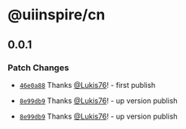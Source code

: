 # @uiinspire/cn

## 0.0.1

### Patch Changes

- [`46e0a88`](https://github.com/Lukis76/uiinspire/commit/46e0a88952d8a3b8d6c5187ba4361eef4416b67a) Thanks [@Lukis76](https://github.com/Lukis76)! - first publish

- [`8e99db9`](https://github.com/Lukis76/uiinspire/commit/8e99db98b5d439cb8f8a54ac767bd7448f23870b) Thanks [@Lukis76](https://github.com/Lukis76)! - up version publish

- [`8e99db9`](https://github.com/Lukis76/uiinspire/commit/8e99db98b5d439cb8f8a54ac767bd7448f23870b) Thanks [@Lukis76](https://github.com/Lukis76)! - up version publish

